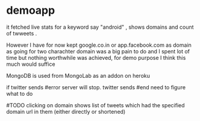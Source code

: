 # demoapp

it fetched live stats for a keyword say "android" , shows domains and count of twweets .

However I have for now kept google.co.in or app.facebook.com as domain as going for two charachter domain was a big pain to do  and I spent lot of time but nothing worthwhile was achieved, for demo purpose I think this much would suffice


MongoDB is used from MongoLab as an addon on heroku

if twitter sends #error
  server will stop.
  twitter sends #end
  need to figure what to do


#TODO
clicking on  domain shows list of tweets which had the specified domain url in them (either directly or shortened)

